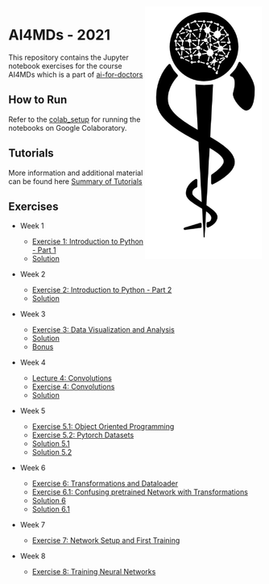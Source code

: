 <img src="images/logo_CS_MS_final.png" height="500" align="right"> 

# AI4MDs - 2021

This repository contains the Jupyter notebook exercises for the course AI4MDs which is a part of [ai-for-doctors](http://ai-for-doctors.com)

## How to Run

Refer to the [colab_setup](documents/colab_setup.md) for running the notebooks on Google Colaboratory.

## Tutorials

More information and additional material can be found here [Summary of Tutorials](documents/ListOfTutorials.md)

## Exercises
- Week 1
  - [Exercise 1: Introduction to Python - Part 1](https://colab.research.google.com/github/IFL-CAMP/AI4MDs_21/blob/main/exercises/Exercise_1.ipynb)
  - [Solution](https://colab.research.google.com/github/IFL-CAMP/AI4MDs_21/blob/main/solutions/Exercise_1_Solution.ipynb)
- Week 2
  - [Exercise 2: Introduction to Python - Part 2](https://colab.research.google.com/github/IFL-CAMP/AI4MDs_21/blob/main/exercises/Exercise_2.ipynb)
  - [Solution](https://colab.research.google.com/github/IFL-CAMP/AI4MDs_21/blob/main/solutions/Exercise_2_Solution.ipynb)
- Week 3
  - [Exercise 3: Data Visualization and Analysis](https://colab.research.google.com/github/IFL-CAMP/AI4MDs_21/blob/main/exercises/Exercise_3.ipynb)
  - [Solution](https://colab.research.google.com/github/IFL-CAMP/AI4MDs_21/blob/main/solutions/Exercise_3_Solution.ipynb)
  - [Bonus](https://colab.research.google.com/github/IFL-CAMP/AI4MDs_21/blob/main/exercises/Exercise_3_Bonus.ipynb)
- Week 4
  - [Lecture 4: Convolutions](https://colab.research.google.com/github/IFL-CAMP/AI4MDs_21/blob/main/lectures/Lecture_4.ipynb)
  - [Exercise 4: Convolutions](https://colab.research.google.com/github/IFL-CAMP/AI4MDs_21/blob/main/exercises/Exercise_4.ipynb)
  - [Solution](https://colab.research.google.com/github/IFL-CAMP/AI4MDs_21/blob/main/solutions/Exercise_4_Solution.ipynb)
- Week 5
  - [Exercise 5.1: Object Oriented Programming](https://colab.research.google.com/github/IFL-CAMP/AI4MDs_21/blob/main/exercises/Exercise_5_1.ipynb)
  - [Exercise 5.2: Pytorch Datasets](https://colab.research.google.com/github/IFL-CAMP/AI4MDs_21/blob/main/exercises/Exercise_5_2.ipynb)
  - [Solution 5.1](https://colab.research.google.com/github/IFL-CAMP/AI4MDs_21/blob/main/solutions/Exercise_5_1_Solution.ipynb)
  - [Solution 5.2](https://colab.research.google.com/github/IFL-CAMP/AI4MDs_21/blob/main/solutions/Exercise_5_2_Solution.ipynb)
- Week 6
  - [Exercise 6: Transformations and Dataloader](https://colab.research.google.com/github/IFL-CAMP/AI4MDs_21/blob/main/exercises/Exercise_6.ipynb)
  - [Exercise 6.1: Confusing pretrained Network with Transformations](https://colab.research.google.com/github/IFL-CAMP/AI4MDs_21/blob/main/exercises/Exercise_6_1.ipynb)
  - [Solution 6](https://colab.research.google.com/github/IFL-CAMP/AI4MDs_21/blob/main/solutions/Exercise_6_solution.ipynb)
  - [Solution 6.1](https://colab.research.google.com/github/IFL-CAMP/AI4MDs_21/blob/main/solutions/Exercise_6_1_solution.ipynb)
  
- Week 7
  - [Exercise 7: Network Setup and First Training](https://colab.research.google.com/github/IFL-CAMP/AI4MDs_21/blob/main/exercises/Exercise_7.ipynb)

- Week 8
  - [Exercise 8: Training Neural Networks](https://colab.research.google.com/github/IFL-CAMP/AI4MDs_21/blob/main/exercises/Exercise_8.ipynb)



